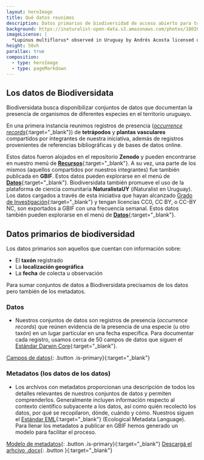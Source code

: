 ```yaml
---
layout: heroImage
title: Qué datos reunimos
description: Datos primarios de biodiversidad de acceso abierto para todas y todos
background: https://inaturalist-open-data.s3.amazonaws.com/photos/180266868/original.jpg
imageLicense: |
  *Lupinus multiflorus* observed in Uruguay by Andrés Acosta licensed under [CC-BY-NC](http://creativecommons.org/licenses/by-nc/4.0/) via [iNaturalist](https://www.gbif.org/occurrence/3698255731)
height: 50vh
parallax: true
composition:
  - type: heroImage
  - type: pageMarkdown
---
```


## Los datos de Biodiversidata

Biodiversidata busca disponibilizar conjuntos de datos que documentan la presencia de organismos de diferentes especies en el territorio uruguayo.

En una primera instancia reunimos registros de presencia ([*occurrence records*](https://www.gbif.org/es/data-quality-requirements-occurrences){:target="_blank"}) de **tetrápodos** y **plantas vasculares** compartidos por integrantes de nuestra iniciativa, además de registros provenientes de referencias bibliográficas y de bases de datos online.  

Estos datos fueron alojados en el repositorio **Zenodo** y pueden encontrarse en nuestro menú de [**Recursos**](/recursos/bases-de-datos/){:target="_blank"}. A su vez, una parte de los mismos (aquellos compartidos por nuestros integrantes) fue también publicada en **GBIF**. Estos datos pueden explorarse en el menú de [**Datos**](http://127.0.0.1:4000/datos/buscar/?publishingOrg=862f7ec3-3134-4dce-ab5a-03c81f54bd72&view=MAP){:target="_blank"}. Biodiversidata también promueve el uso de la plataforma de ciencia comunitaria **NaturalistaUY** (iNaturalist en Uruguay). Los datos cargados a través de esta iniciativa que hayan alcanzado [Grado de Investigación](https://www.naturalista.uy/pages/ayuda+uy#observations-quality){:target="_blank"} y tengan licencias CC0, CC BY, o CC-BY NC, son exportados a GBIF con una frecuencia semanal. Estos datos también pueden explorarse en el menú de [**Datos**](http://127.0.0.1:4000/datos/buscar/?publishingOrg=28eb1a3f-1c15-4a95-931a-4af90ecb574d&view=MAP){:target="_blank"}.

## Datos primarios de biodiversidad

Los datos primarios son aquellos que cuentan con información sobre:

  - El **taxón** registrado
  - La **localización geográfica**
  - La **fecha** de colecta u observación

Para sumar conjuntos de datos a Biodiversidata precisamos de los datos pero también de los metadatos.

### Datos

+ Nuestros conjuntos de datos son registros de presencia (*occurrence records*) que reúnen evidencia de la presencia de una especie (u otro taxón) en un lugar particular en una fecha específica. Para documentar cada registro, usamos cerca de 50 campos de datos que siguen el [Estándar Darwin Core](https://dwc.tdwg.org/){:target="_blank"}.

[Campos de datos](https://github.com/biodiversidata/rBiodiversidata/blob/df1a6483c38d2a9a2f00c1d4b6a3aa4e5347f66c/Useful%20files/biodiversidata_terms_DwC.csv){: .button .is-primary}{:target="_blank"}


### Metadatos (los datos de los datos)

+ Los archivos con metadatos proporcionan una descripción de todos los detalles relevantes de nuestros conjuntos de datos y permiten comprenderlos. Generalmente incluyen información respecto al contexto científico subyacente a los datos, así como quién recolectó los datos, por qué se recopilaron, dónde, cuándo y cómo. Nuestros siguen el [Estándar EML](https://eml.ecoinformatics.org/){:target="_blank"} (Ecological Metadata Language). Para llenar  los metadatos a publicar en GBIF hemos generado un modelo para facilitar el proceso.

[Modelo de metadatos](https://github.com/bienflorencia/rBiodiversidata/blob/f93a6c97fa56c28d7645ee49ae491ef62fef8754/Useful%20files/Modelo_Metadata.md){: .button .is-primary}{:target="_blank"} [Descargá el arhcivo .docx](https://github.com/bienflorencia/rBiodiversidata/raw/f93a6c97fa56c28d7645ee49ae491ef62fef8754/Useful%20files/Modelo_Metadata.docx){: .button }{:target="_blank"}
